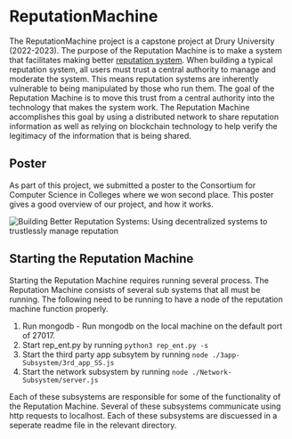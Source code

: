 # ReputationMachine

The ReputationMachine project is a capstone project at Drury University (2022-2023). The purpose of the Reputation Machine is to make a system that facilitates making better [reputation system](https://en.wikipedia.org/wiki/Reputation_system#:~:text=Reputation%20systems%20are%20programs%20or,to%20build%20trust%20through%20reputation). When building a typical reputation system, all users must trust a central authority to manage and moderate the system. This means reputation systems are inherently vulnerable to being manipulated by those who run them. The goal of the Reputation Machine is to move this trust from a central authority into the technology that makes the system work. The Reputation Machine accomplishes this goal by using a distributed network to share reputation information as well as relying on blockchain technology to help verify the legitimacy of the information that is being shared.

## Poster

As part of this project, we submitted a poster to the Consortium for Computer Science in Colleges where we won second place. This poster gives a good overview of our project, and how it works.

![Building Better Reputation Systems: Using decentralized systems to trustlessly manage reputation](./images/Reputation-Machine-CCSC-Poster.jpg)

## Starting the Reputation Machine

Starting the Reputation Machine requires running several process. The Reputation Machine consists of several sub systems that all must be running. The following need to be running to have a node of the reputation machine function properly.

1. Run mongodb - Run mongodb on the local machine on the default port of 27017.
2. Start rep_ent.py by running `python3 rep_ent.py -s`
3. Start the third party app subsytem by running `node ./3app-Subsystem/3rd_app_SS.js`
4. Start the network subsystem by running `node ./Network-Subsystem/server.js`

Each of these subsystems are responsible for some of the functionality of the Reputation Machine. Several of these subsystems communicate using http requests to localhost. Each of these subsystems are discuessed in a seperate readme file in the relevant directory.
